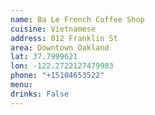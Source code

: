 ```yaml
---
name: Ba Le French Coffee Shop
cuisine: Vietnamese
address: 812 Franklin St
area: Downtown Oakland
lat: 37.7999621
lon: -122.2722127479983
phone: "+15104653522"
menu: 
drinks: False
---
```

